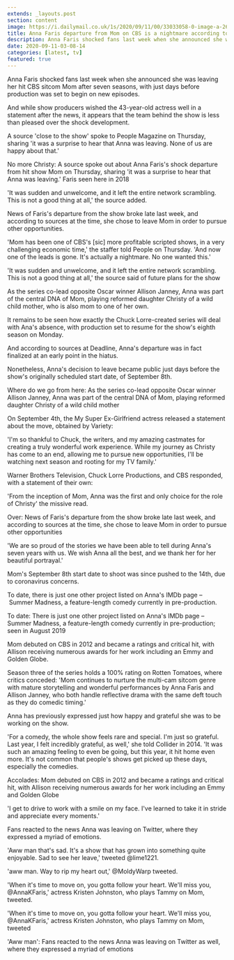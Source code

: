 ```yaml
---
extends: _layouts.post
section: content
image: https://i.dailymail.co.uk/1s/2020/09/11/00/33033058-0-image-a-26_1599780071951.jpg 
title: Anna Faris departure from Mom on CBS is a nightmare according to a source close to the show 
description: Anna Faris shocked fans last week when she announced she was leaving her hit CBS sitcom Mom after seven seasons, with just days before production was set to begin on new episodes. 
date: 2020-09-11-03-08-14 
categories: [latest, tv] 
featured: true 
--- 
```

Anna Faris shocked fans last week when she announced she was leaving her hit CBS sitcom Mom after seven seasons, with just days before production was set to begin on new episodes.

And while show producers wished the 43-year-old actress well in a statement after the news, it appears that the team behind the show is less than pleased over the shock development.

A source 'close to the show' spoke to People Magazine on Thursday, sharing 'it was a surprise to hear that Anna was leaving. None of us are happy about that.'

No more Christy: A source spoke out about Anna Faris's shock departure from hit show Mom on Thursday, sharing 'it was a surprise to hear that Anna was leaving.' Faris seen here in 2018

'It was sudden and unwelcome, and it left the entire network scrambling. This is not a good thing at all,' the source added. 

News of Faris's departure from the show broke late last week, and according to sources at the time, she chose to leave Mom in order to pursue other opportunities.

'Mom has been one of CBS's [sic] more profitable scripted shows, in a very challenging economic time,' the staffer told People on Thursday. 'And now one of the leads is gone. It's actually a nightmare. No one wanted this.'

'It was sudden and unwelcome, and it left the entire network scrambling. This is not a good thing at all,' the source said of future plans for the show

As the series co-lead opposite Oscar winner Allison Janney, Anna was part of the central DNA of Mom, playing reformed daughter Christy of a wild child mother, who is also mom to one of her own.

It remains to be seen how exactly the Chuck Lorre-created series will deal with Ana's absence, with production set to resume for the show's eighth season on Monday.

And according to sources at Deadline, Anna's departure was in fact finalized at an early point in the hiatus. 

Nonetheless, Anna's decision to leave became public just days before the show's originally scheduled start date, of September 8th. 

Where do we go from here: As the series co-lead opposite Oscar winner Allison Janney, Anna was part of the central DNA of Mom, playing reformed daughter Christy of a wild child mother

On September 4th, the My Super Ex-Girlfriend actress released a statement about the move, obtained by Variety:

'I'm so thankful to Chuck, the writers, and my amazing castmates for creating a truly wonderful work experience. While my journey as Christy has come to an end, allowing me to pursue new opportunities, I'll be watching next season and rooting for my TV family.'

Warner Brothers Television, Chuck Lorre Productions, and CBS responded, with a statement of their own:

'From the inception of Mom, Anna was the first and only choice for the role of Christy' the missive read. 

Over: News of Faris's departure from the show broke late last week, and according to sources at the time, she chose to leave Mom in order to pursue other opportunities

'We are so proud of the stories we have been able to tell during Anna's seven years with us. We wish Anna all the best, and we thank her for her beautiful portrayal.'

Mom's September 8th start date to shoot was since pushed to the 14th, due to coronavirus concerns.   

To date, there is just one other project listed on Anna's IMDb page – Summer Madness, a feature-length comedy currently in pre-production.

To date: There is just one other project listed on Anna's IMDb page – Summer Madness, a feature-length comedy currently in pre-production; seen in August 2019

Mom debuted on CBS in 2012 and became a ratings and critical hit, with Allison receiving numerous awards for her work including an Emmy and Golden Globe.

Season three of the series holds a 100% rating on Rotten Tomatoes, where critics conceded: 'Mom continues to nurture the multi-cam sitcom genre with mature storytelling and wonderful performances by Anna Faris and Allison Janney, who both handle reflective drama with the same deft touch as they do comedic timing.'

Anna has previously expressed just how happy and grateful she was to be working on the show.

'For a comedy, the whole show feels rare and special. I'm just so grateful. Last year, I felt incredibly grateful, as well,' she told Collider in 2014. 'It was such an amazing feeling to even be going, but this year, it hit home even more. It's not common that people's shows get picked up these days, especially the comedies.

Accolades: Mom debuted on CBS in 2012 and became a ratings and critical hit, with Allison receiving numerous awards for her work including an Emmy and Golden Globe

'I get to drive to work with a smile on my face. I've learned to take it in stride and appreciate every moments.'

Fans reacted to the news Anna was leaving on Twitter, where they expressed a myriad of emotions.

'Aww man that's sad. It's a show that has grown into something quite enjoyable. Sad to see her leave,' tweeted @lime1221.

'aww man. Way to rip my heart out,' @MoldyWarp tweeted.

'When it's time to move on, you gotta follow your heart. We'll miss you, @AnnaKFaris,' actress Kristen Johnston, who plays Tammy on Mom, tweeted.

'When it's time to move on, you gotta follow your heart. We'll miss you, @AnnaKFaris,' actress Kristen Johnston, who plays Tammy on Mom, tweeted

'Aww man': Fans reacted to the news Anna was leaving on Twitter as well, where they expressed a myriad of emotions

